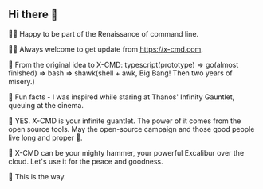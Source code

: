 ## Hi there 👋

🙋‍♀️ Happy to be part of the Renaissance of command line.

👩‍💻 Always welcome to get update from https://x-cmd.com.

🍿 From the original idea to X-CMD: typescript(prototype) => go(almost finished) => bash => shawk(shell + awk, Big Bang! Then two years of misery.)

🍿 Fun facts - I was inspired while staring at Thanos' Infinity Gauntlet, queuing at the cinema.

🧙 YES. X-CMD is your infinite guantlet. The power of it comes from the open source tools. May the open-source campaign and those good people live long and proper 🖖.

🧙 X-CMD can be your mighty hammer, your powerful Excalibur over the cloud. Let's use it for the peace and goodness.

🧙 This is the way.

<!--

**Here are some ideas to get you started:**

🙋‍♀️ A short introduction - what is your organization all about?
🌈 Contribution guidelines - how can the community get involved?
👩‍💻 Useful resources - where can the community find your docs? Is there anything else the community should know?
🍿 Fun facts - what does your team eat for breakfast?
🧙 Remember, you can do mighty things with the power of [Markdown](https://docs.github.com/github/writing-on-github/getting-started-with-writing-and-formatting-on-github/basic-writing-and-formatting-syntax)
-->
